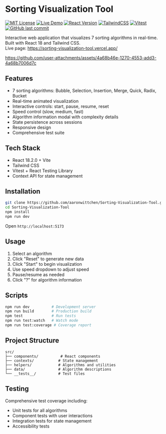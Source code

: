 # Sorting Visualization Tool

[![MIT License](https://img.shields.io/github/license/aaronwittchen/Sorting-Visualization-Tool)](https://github.com/aaronwittchen/Sorting-Visualization-Tool/blob/main/LICENSE)
[![Live Demo](https://img.shields.io/badge/demo-online-green?logo=vercel)](https://sorting-visualization-tool.vercel.app/)
[![React Version](https://img.shields.io/badge/React-18.2.0-61DAFB?logo=react)](https://react.dev)
[![TailwindCSS](https://img.shields.io/badge/TailwindCSS-3.x-38B2AC?logo=tailwindcss)](https://tailwindcss.com)
[![Vitest](https://github.com/<USERNAME>/<REPO>/actions/workflows/test.yml/badge.svg)](https://github.com/<USERNAME>/<REPO>/actions)
[![GitHub last commit](https://img.shields.io/github/last-commit/aaronwittchen/Sorting-Visualization-Tool)](https://github.com/aaronwittchen/Sorting-Visualization-Tool/commits)

Interactive web application that visualizes 7 sorting algorithms in real-time. Built with React 18 and Tailwind CSS.  
Live page: https://sorting-visualization-tool.vercel.app/

https://github.com/user-attachments/assets/4a68b46e-1270-4553-add3-4a68b7006d7c

## Features

- 7 sorting algorithms: Bubble, Selection, Insertion, Merge, Quick, Radix, Bucket
- Real-time animated visualization
- Interactive controls: start, pause, resume, reset
- Speed control (slow, medium, fast)
- Algorithm information modal with complexity details
- State persistence across sessions
- Responsive design
- Comprehensive test suite

## Tech Stack

- React 18.2.0 + Vite
- Tailwind CSS
- Vitest + React Testing Library
- Context API for state management

## Installation

```bash
git clone https://github.com/aaronwittchen/Sorting-Visualization-Tool.git
cd Sorting-Visualization-Tool
npm install
npm run dev
```

Open `http://localhost:5173`

## Usage

1. Select an algorithm
2. Click "Reset" to generate new data
3. Click "Start" to begin visualization
4. Use speed dropdown to adjust speed
5. Pause/resume as needed
6. Click "?" for algorithm information

## Scripts

```bash
npm run dev          # Development server
npm run build        # Production build
npm test             # Run tests
npm run test:watch   # Watch mode
npm run test:coverage # Coverage report
```

## Project Structure

```
src/
├── components/          # React components
├── contexts/           # State management
├── helpers/            # Algorithms and utilities
├── data/               # Algorithm descriptions
└── __tests__/          # Test files
```

## Testing

Comprehensive test coverage including:

- Unit tests for all algorithms
- Component tests with user interactions
- Integration tests for state management
- Accessibility tests
